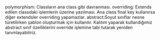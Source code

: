 polymorphism: Classların ana class gibi davranması. 
overriding: Extends edilen classdaki işlemlerin üzerine yazılması. Ana class final key kullanırsa diğer extendsler overriding yapamazlar.
abstract:Soyut sınıflar nesne türetilirken şablon oluşturmak için kullanılır. Kalıtım yaparak kullandığımız abstract sınıf özelliklerini override işlemine tabi tutarak yeniden tanımlayabiliriz.
